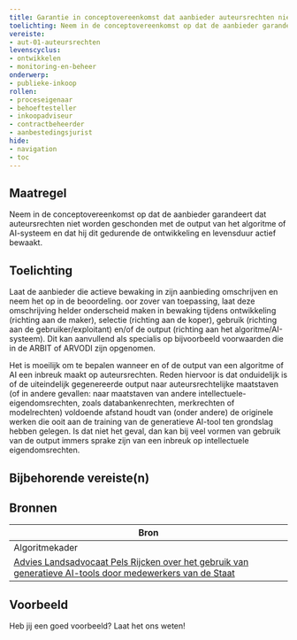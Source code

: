 ```yaml
---
title: Garantie in conceptovereenkomst dat aanbieder auteursrechten niet schendt met de output
toelichting: Neem in de conceptovereenkomst op dat de aanbieder garandeert dat auteursrechten niet worden geschonden met de output van het algoritme of AI-systeem en dat hij dit gedurende de ontwikkeling en levensduur actief bewaakt. 
vereiste:
- aut-01-auteursrechten
levenscyclus:
- ontwikkelen
- monitoring-en-beheer
onderwerp:
- publieke-inkoop
rollen:
- proceseigenaar
- behoeftesteller
- inkoopadviseur
- contractbeheerder
- aanbestedingsjurist
hide:
- navigation
- toc
---
```


<!-- tags -->
## Maatregel

Neem in de conceptovereenkomst op dat de aanbieder garandeert dat auteursrechten niet worden geschonden met de output van het algoritme of AI-systeem en dat hij dit gedurende de ontwikkeling en levensduur actief bewaakt.


## Toelichting

Laat de aanbieder die actieve bewaking in zijn aanbieding omschrijven en neem het op in de beoordeling.
oor zover van toepassing, laat deze omschrijving helder onderscheid maken in bewaking tijdens ontwikkeling (richting aan de maker), selectie (richting aan de koper), gebruik (richting aan de gebruiker/exploitant) en/of de output (richting aan het algoritme/AI-systeem).
Dit kan aanvullend als specialis op bijvoorbeeld voorwaarden die in de ARBIT of ARVODI zijn opgenomen.


Het is moeilijk om te bepalen wanneer en of de output van een algoritme of AI een inbreuk maakt op auteursrechten.
Reden hiervoor is dat onduidelijk is of de uiteindelijk gegenereerde output naar auteursrechtelijke maatstaven (of in andere gevallen: naar maatstaven van andere intellectuele-eigendomsrechten, zoals databankenrechten, merkrechten of modelrechten) voldoende afstand houdt van (onder andere) de originele werken die ooit aan de training van de generatieve AI-tool ten grondslag hebben gelegen.
Is dat niet het geval, dan kan bij veel vormen van gebruik van de output immers sprake zijn van een inbreuk op intellectuele eigendomsrechten.

## Bijbehorende vereiste(n)

<!-- list_vereisten_on_maatregelen_page -->

## Bronnen

| Bron                        |
|-----------------------------|
|Algoritmekader|
| [Advies Landsadvocaat Pels Rijcken over het gebruik van generatieve AI-tools door medewerkers van de Staat](https://www.rijksoverheid.nl/documenten/brieven/2023/10/10/1-advies-landsadvocaat-pels-rijcken) |

## Voorbeeld

Heb jij een goed voorbeeld? Laat het ons weten!

